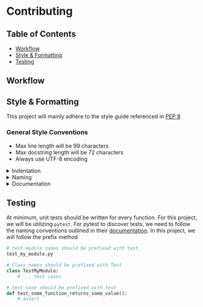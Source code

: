 # Contributing

## Table of Contents
* [Workflow](#workflow)
* [Style & Formatting](#style--formatting)
* [Testing](#testing)

## Workflow

## Style & Formatting
This project will mainly adhere to the style guide referenced in [PEP 8](https://peps.python.org/pep-0008/#naming-conventions)

### General Style Conventions
- Max line length will be 99 characters
- Max docstring length will be 72 characters
- Always use UTF-8 encoding

<details>
  <summary>Indentation</summary>
  
  ### Indentation
  This project will use 4 **spaces** (not tabs) for indentation level
  ```python
  def some_function():
      some_value_one = 1
      some_value_two = 2
      return some_value_one + some_value_two
  ```
  Method parameters and function arguments will align with the opening delimiter when the line would otherwise be too long
  ```python
  # method signature fits on one line
  def short_method(some_param):
      # ...do something in method
  
  # method signature too long to fit on one line
  # align parameters with opening parenthesis
  def long_method(param_one, param_two, param_three
                  param_four, param_five, param_six):
      # ...do something in method
  
  # method call too long to fit on one line
  # align arguments with opening parenthesis
  long_method(arg_one, arg_two, arg_three, arg_four
              arg_five, arg_six)
  
  ```
  Long conditional statements will follow similar conventions to method signatures where continuations are aligned with the opening delimiter. Any operators will remain at the end of the previous line.
  ```python
  # 'and' operator remains on the previous line
  if (some_boolean_value and
      some_other_boolean_value):
  ```
  Objects that are multiline will have the closing delimiter align with the beginning line of the construct
  ```python
  # closing square bracket lines up with array declaration
  my_arr = [
      1, 2, 3,
      4, 5, 6,
  ]
  
  # closing curly bracket lines up with dictionary declaration
  my_dict = {
      "key1": "value1",
      "key2": "value2",
  }
  ```
</details>

<details>
  <summary>Naming</summary>
  
  ### Naming
  Abbreviations **should be avoided** wherever possible. Being explicit will improve readability for onboarding contributors 
  ```python
  # avoid
  def test_throws_val_err_on_bad_input():
  
  # non-abbreviated
  def test_throws_value_error_when_given_wrong_input_type():
  ```
  When naming modules, use all lowercase characters and underscores if necessary
  ```
  my_module.py
  ```
  When naming packages, use all lowercase characters and *avoid* underscores if possible
  ```
  mypackage
  ```
  
</details>

<details>
  <summary>Documentation</summary>
  
  ### Documentation
  Application code will be documented through the use of docstrings. More on docstrings can be read in [PEP 257](https://peps.python.org/pep-0257/)

  Docstrings should be denoted using `triple double-quotes`. Same-line docstrings should be used if the method or class does not have any parameters and can fit in the 72 character docstring line limit.
  ```python
  def some_method():
      """ Docstring for some_method """
      # ...do something in method
  ```

  Each module in the project should also have a top level docstring describing the use case of the module or its intended purpose. This module-level docstring should appear before any import statements

  ```python
  # my_logging_module.py
  
  """ Docstring for my_module """
  
  import logging
  
  # ...code
  ```
  For this project, docstrings in methods should adhere to the following format
  ```python
  def some_method(param_one, param_two):
      """
      This will be the method description

      :param param_one: details of param_one
      :param param_two: details of param_two
      :returns: what the method will return
      :throws: what error the method may throw (if any)
      """
      # ...do something in the method
  ```
</details>

## Testing
At minimum, unit tests should be written for every function. For this project, we will be utilizing `pytest`. For pytest to discover tests, we need to follow the naming conventions outlined in their [documentation](https://docs.pytest.org/en/7.1.x/explanation/goodpractices.html). In this project, we will follow the prefix method

```python
# test module names should be prefixed with test_
test_my_module.py

# Class names should be prefixed with Test
class TestMyModule:
    # ... test cases

# test case should be prefixed with test_
def test_some_function_returns_some_value():
    # assert
```
